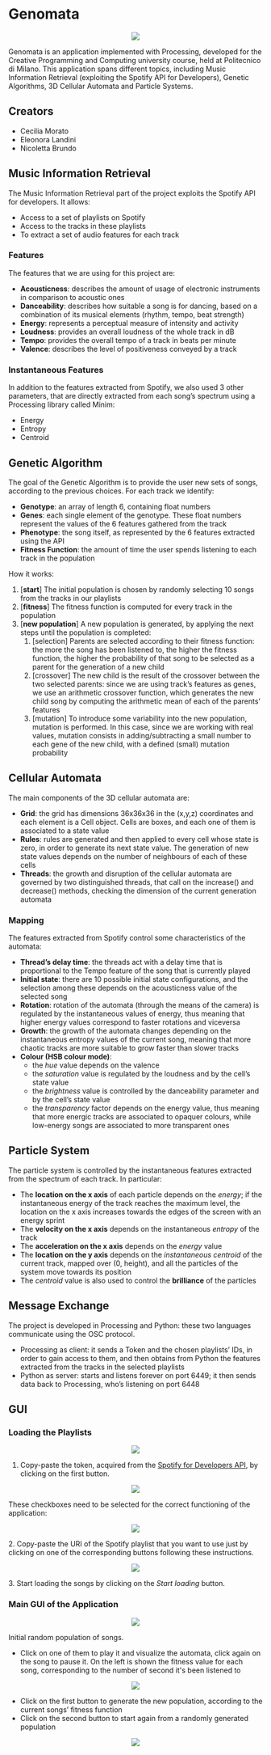 # Genomata

<p align="center"><img src=https://user-images.githubusercontent.com/36270086/139543202-7fe19e4e-48ff-46be-ab1d-44dc73edf640.png></p>

Genomata is an application implemented with Processing, developed for the Creative Programming and Computing university course, held at Politecnico di Milano. This application spans different topics, including Music Information Retrieval (exploiting the Spotify API for Developers), Genetic Algorithms, 3D Cellular Automata and Particle Systems.

## Creators
* Cecilia Morato
* Eleonora Landini
* Nicoletta Brundo

## Music Information Retrieval
The Music Information Retrieval part of the project exploits the Spotify API for developers. It allows:
* Access to a set of playlists on Spotify
* Access to the tracks in these playlists
* To extract a set of audio features for each track

### Features
The features that we are using for this project are: 
* <b>Acousticness</b>: describes the amount of usage of electronic instruments in comparison to acoustic ones
* <b>Danceability</b>: describes how suitable a song is for dancing, based on a combination of its musical elements (rhythm, tempo, beat strength)
* <b>Energy</b>: represents a perceptual measure of intensity and activity
* <b>Loudness</b>: provides an overall loudness of the whole track in dB
* <b>Tempo</b>: provides the overall tempo of a track in beats per minute
* <b>Valence</b>: describes the level of positiveness conveyed by a track

### Instantaneous Features
In addition to the features extracted from Spotify, we also used 3 other parameters, that are directly extracted from each song’s spectrum using a Processing library called Minim:
* Energy
* Entropy
* Centroid

## Genetic Algorithm
The goal of the Genetic Algorithm is to provide the user new sets of songs, according to the previous choices.
For each track we identify:

* **Genotype**: an array of length 6, containing float numbers
* **Genes**: each single element of the genotype. These float numbers represent the values of the 6 features gathered from the track
* **Phenotype**: the song itself, as represented by the 6 features extracted using the API
* **Fitness Function**: the amount of time the user spends listening to each track in the population

How it works: 

1. [**start**] The initial population is chosen by randomly selecting 10 songs from the tracks in our playlists
1. [**fitness**] The fitness function is computed for every track in the population
1. [**new population**] A new population is generated, by applying the next steps until the population is completed:
    1.  [selection] Parents are selected according to their fitness function: the more the song has been listened to, the higher the fitness function, the higher the probability of that song to be selected as a parent for the generation of a new child
    2.  [crossover] The new child is the result of the crossover between the two selected parents: since we are using track’s features as genes, we use an arithmetic crossover function, which generates the new child song by computing the arithmetic mean of each of the parents’ features
    3.  [mutation]  To introduce some variability into the new population, mutation is performed. In this case, since we are working with real values, mutation consists in 	adding/subtracting a small number to each gene of the new child, with a defined (small) mutation probability

## Cellular Automata

The main components of the 3D cellular automata are:
* **Grid**: the grid has dimensions 36x36x36 in the (x,y,z) coordinates and each element is a Cell object. Cells are boxes, and each one of them is associated to a state value
* **Rules**: rules are generated and then applied to every cell whose state is zero, in order to generate its next state value. The generation of new state values depends on the number of neighbours of each of these cells
* **Threads**: the growth and disruption of the cellular automata are governed by two distinguished threads, that call on the increase() and decrease() methods, checking the dimension of the current generation automata

### Mapping
The features extracted from Spotify control some characteristics of the automata: 

* **Thread’s delay time**: the threads act with a delay time that is proportional to the Tempo feature of the song that is currently played
* **Initial state**: there are 10 possible initial state configurations, and the selection among these depends on the acousticness value of the selected song
* **Rotation**: rotation of the automata (through the means of the camera) is regulated by the instantaneous values of energy, thus meaning that higher energy values correspond to faster rotations and viceversa
* **Growth**: the growth of the automata changes depending on the instantaneous entropy values of the current song, meaning that more chaotic tracks are more suitable to grow faster than slower tracks
* **Colour (HSB colour mode)**:
    * the _hue_ value depends on the valence
    * the _saturation_ value is regulated by the loudness and by the cell’s state value
    * the _brightness_ value is controlled by the danceability parameter and by the cell’s state value
    * the _transparency_ factor depends on the energy value, thus meaning that more energic tracks are associated to opaquer colours, while low-energy songs are associated to more transparent ones

## Particle System

The particle system is controlled by the instantaneous features extracted from the spectrum of each track. In particular:

* The **location on the x axis** of each particle depends on the _energy_; if the instantaneous energy of the track reaches the maximum level, the location on the x axis increases towards the edges of the screen with an energy sprint
* The **velocity on the x axis** depends on the instantaneous _entropy_ of the track
* The **acceleration on the x axis** depends on the _energy_ value
* The **location on the y axis** depends on the _instantaneous centroid_ of the current track, mapped over (0, height), and all the particles of the system move towards its position
* The _centroid_ value is also used to control the **brilliance** of the particles

## Message Exchange
The project is developed in Processing and Python: these two languages communicate using the OSC protocol. 

* Processing as client: it sends a Token and the chosen playlists’ IDs, in order to gain access to them, and then obtains from Python the features extracted from the tracks in the selected playlists
* Python as server: starts and listens forever on port 6449; it then sends data back to Processing, who’s listening on port 6448

## GUI
### Loading the Playlists
<p align='center'><img src=https://user-images.githubusercontent.com/36270086/139532930-2980e590-f7fb-4a81-840b-04eba70a989d.png></p>

1. Copy-paste the token, acquired from the [Spotify for Developers API](https://developer.spotify.com/console/get-playlist-tracks/?playlist_id=&market=&fields=&limit=&offset=), by clicking on the first button.
<p align="center"><img src=https://user-images.githubusercontent.com/36270086/139531825-6c897049-b48d-469b-95c4-1d718fe780ca.png></p> 
These checkboxes need to be selected for the correct functioning of the application:
<p align="center"><img src=https://user-images.githubusercontent.com/36270086/139531864-27a14fb7-5002-4b5e-a8a7-9951beb43e0d.png></p>
2. Copy-paste the URI of the Spotify playlist that you want to use just by clicking on one of the corresponding buttons following these instructions. <p align="center"><img src=https://user-images.githubusercontent.com/36270086/139534374-f96ca213-8fe1-4114-b2ca-46b604a1bcae.png></p>
3. Start loading the songs by clicking on the <i>Start loading</i> button.

### Main GUI of the Application
<p align="center"><img src=https://user-images.githubusercontent.com/36270086/139530108-7e4d578e-7d7f-4166-a9fd-4afa14ff2ae0.png></p>
Initial random population of songs.

* Click on one of them to play it and visualize the automata, click again on the song to pause it. On the left is shown the fitness value for each song, corresponding to the number of second it's been listened to
<p align="center"><img src=https://user-images.githubusercontent.com/36270086/139534608-3240fc68-0f2c-4b77-94f1-4022ea64e83c.png></p>

<!-- ![image](https://user-images.githubusercontent.com/36270086/139542547-3f933dd6-1726-4199-978f-0e48a756c155.png) -->

* Click on the first button to generate the new population, according to the current songs’ fitness function
* Click on the second button to start again from a randomly generated population

<p align="center"><img src=https://user-images.githubusercontent.com/36270086/139554812-1a1b7201-aa6c-4fe0-bc03-17ea138b23f0.png></p>



<!-- ![image](https://user-images.githubusercontent.com/36270086/139530138-ce771e9d-105e-4ee5-ac16-cc4aa5ea1651.png) -->
<!-- ![image](https://user-images.githubusercontent.com/36270086/139530153-27ec43a8-30bd-416e-ad90-5f0a839fd48c.png) -->
<!-- ![image](https://user-images.githubusercontent.com/36270086/139530290-2206096e-24cb-47e9-8cb6-561d94181cbf.png) -->
